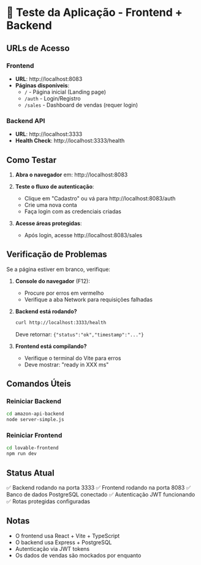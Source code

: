 # 🚀 Teste da Aplicação - Frontend + Backend

## URLs de Acesso

### Frontend
- **URL**: http://localhost:8083
- **Páginas disponíveis**:
  - `/` - Página inicial (Landing page)
  - `/auth` - Login/Registro
  - `/sales` - Dashboard de vendas (requer login)

### Backend API
- **URL**: http://localhost:3333
- **Health Check**: http://localhost:3333/health

## Como Testar

1. **Abra o navegador** em: http://localhost:8083

2. **Teste o fluxo de autenticação**:
   - Clique em "Cadastro" ou vá para http://localhost:8083/auth
   - Crie uma nova conta
   - Faça login com as credenciais criadas

3. **Acesse áreas protegidas**:
   - Após login, acesse http://localhost:8083/sales

## Verificação de Problemas

Se a página estiver em branco, verifique:

1. **Console do navegador** (F12):
   - Procure por erros em vermelho
   - Verifique a aba Network para requisições falhadas

2. **Backend está rodando?**
   ```bash
   curl http://localhost:3333/health
   ```
   Deve retornar: `{"status":"ok","timestamp":"..."}`

3. **Frontend está compilando?**
   - Verifique o terminal do Vite para erros
   - Deve mostrar: "ready in XXX ms"

## Comandos Úteis

### Reiniciar Backend
```bash
cd amazon-api-backend
node server-simple.js
```

### Reiniciar Frontend
```bash
cd lovable-frontend
npm run dev
```

## Status Atual

✅ Backend rodando na porta 3333
✅ Frontend rodando na porta 8083
✅ Banco de dados PostgreSQL conectado
✅ Autenticação JWT funcionando
✅ Rotas protegidas configuradas

## Notas

- O frontend usa React + Vite + TypeScript
- O backend usa Express + PostgreSQL
- Autenticação via JWT tokens
- Os dados de vendas são mockados por enquanto